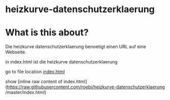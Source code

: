 # heizkurve-datenschutzerklaerung 

# What is this about?

Die heizkurve datenschutzerklaerung benoetigt einen URL auf eine Webseite.

in index.html ist die heizkurve datenschutzerklaerung

go to file location [index.html](./index.html)

show [inline raw content of index.html](https://raw.githubusercontent.com/roebi/heizkurve-datenschutzerklaerung /master/index.html)
